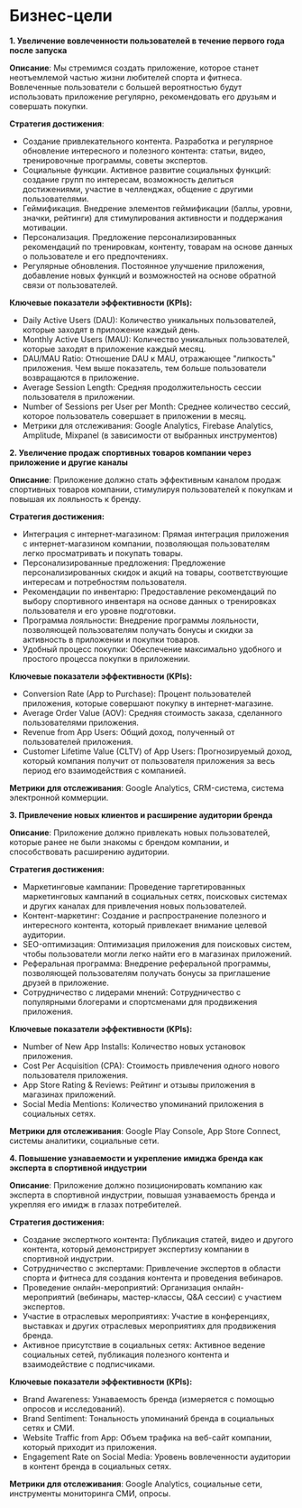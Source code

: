 # Бизнес-цели

**1. Увеличение вовлеченности пользователей в течение первого года после запуска**

**Описание**: Мы стремимся создать приложение, которое станет неотъемлемой частью жизни любителей спорта и фитнеса.  Вовлеченные пользователи с большей вероятностью будут использовать приложение регулярно, рекомендовать его друзьям и совершать покупки.

**Стратегия достижения**:

- Создание привлекательного контента. Разработка и регулярное обновление интересного и полезного контента: статьи, видео, тренировочные программы, советы экспертов.
- Социальные функции. Активное развитие социальных функций: создание групп по интересам, возможность делиться достижениями, участие в челленджах, общение с другими пользователями.
- Геймификация. Внедрение элементов геймификации (баллы, уровни, значки, рейтинги) для стимулирования активности и поддержания мотивации.
- Персонализация. Предложение персонализированных рекомендаций по тренировкам, контенту, товарам на основе данных о пользователе и его предпочтениях.
- Регулярные обновления. Постоянное улучшение приложения, добавление новых функций и возможностей на основе обратной связи от пользователей.

**Ключевые показатели эффективности (KPIs):**

- Daily Active Users (DAU): Количество уникальных пользователей, которые заходят в приложение каждый день.
- Monthly Active Users (MAU): Количество уникальных пользователей, которые заходят в приложение каждый месяц.
- DAU/MAU Ratio: Отношение DAU к MAU, отражающее "липкость" приложения. Чем выше показатель, тем больше пользователи возвращаются в приложение.
- Average Session Length: Средняя продолжительность сессии пользователя в приложении.
- Number of Sessions per User per Month: Среднее количество сессий, которое пользователь совершает в приложении в месяц.
- Метрики для отслеживания: Google Analytics, Firebase Analytics, Amplitude, Mixpanel (в зависимости от выбранных инструментов)

**2. Увеличение продаж спортивных товаров компании через приложение и другие каналы**


**Описание**:  Приложение должно стать эффективным каналом продаж спортивных товаров компании, стимулируя пользователей к покупкам и повышая их лояльность к бренду.

**Стратегия достижения:**

- Интеграция с интернет-магазином: Прямая интеграция приложения с интернет-магазином компании, позволяющая пользователям легко просматривать и покупать товары.
- Персонализированные предложения: Предложение персонализированных скидок и акций на товары, соответствующие интересам и потребностям пользователя.
- Рекомендации по инвентарю: Предоставление рекомендаций по выбору спортивного инвентаря на основе данных о тренировках пользователя и его уровне подготовки.
- Программа лояльности: Внедрение программы лояльности, позволяющей пользователям получать бонусы и скидки за активность в приложении и покупки товаров.
- Удобный процесс покупки: Обеспечение максимально удобного и простого процесса покупки в приложении.

**Ключевые показатели эффективности (KPIs):**

- Conversion Rate (App to Purchase): Процент пользователей приложения, которые совершают покупку в интернет-магазине.
- Average Order Value (AOV): Средняя стоимость заказа, сделанного пользователями приложения.
- Revenue from App Users: Общий доход, полученный от пользователей приложения.
- Customer Lifetime Value (CLTV) of App Users: Прогнозируемый доход, который компания получит от пользователя приложения за весь период его взаимодействия с компанией.

**Метрики для отслеживания**: Google Analytics, CRM-система, система электронной коммерции.

**3. Привлечение новых клиентов и расширение аудитории бренда**

**Описание**: Приложение должно привлекать новых пользователей, которые ранее не были знакомы с брендом компании, и способствовать расширению аудитории.

**Стратегия достижения:**

- Маркетинговые кампании: Проведение таргетированных маркетинговых кампаний в социальных сетях, поисковых системах и других каналах для привлечения новых пользователей.
- Контент-маркетинг: Создание и распространение полезного и интересного контента, который привлекает внимание целевой аудитории.
- SEO-оптимизация: Оптимизация приложения для поисковых систем, чтобы пользователи могли легко найти его в магазинах приложений.
- Реферальная программа: Внедрение реферальной программы, позволяющей пользователям получать бонусы за приглашение друзей в приложение.
- Сотрудничество с лидерами мнений: Сотрудничество с популярными блогерами и спортсменами для продвижения приложения.

**Ключевые показатели эффективности (KPIs):**

- Number of New App Installs: Количество новых установок приложения.
- Cost Per Acquisition (CPA): Стоимость привлечения одного нового пользователя приложения.
- App Store Rating & Reviews: Рейтинг и отзывы приложения в магазинах приложений.
- Social Media Mentions: Количество упоминаний приложения в социальных сетях.

**Метрики для отслеживания**: Google Play Console, App Store Connect, системы аналитики, социальные сети.

**4. Повышение узнаваемости и укрепление имиджа бренда как эксперта в спортивной индустрии**

**Описание**:  Приложение должно позиционировать компанию как эксперта в спортивной индустрии, повышая узнаваемость бренда и укрепляя его имидж в глазах потребителей.

**Стратегия достижения:**

- Создание экспертного контента: Публикация статей, видео и другого контента, который демонстрирует экспертизу компании в спортивной индустрии.
- Сотрудничество с экспертами: Привлечение экспертов в области спорта и фитнеса для создания контента и проведения вебинаров.
- Проведение онлайн-мероприятий: Организация онлайн-мероприятий (вебинары, мастер-классы, Q&A сессии) с участием экспертов.
- Участие в отраслевых мероприятиях: Участие в конференциях, выставках и других отраслевых мероприятиях для продвижения бренда.
- Активное присутствие в социальных сетях: Активное ведение социальных сетей, публикация полезного контента и взаимодействие с подписчиками.

**Ключевые показатели эффективности (KPIs):**

- Brand Awareness: Узнаваемость бренда (измеряется с помощью опросов и исследований).
- Brand Sentiment: Тональность упоминаний бренда в социальных сетях и СМИ.
- Website Traffic from App: Объем трафика на веб-сайт компании, который приходит из приложения.
- Engagement Rate on Social Media: Уровень вовлеченности аудитории в контент бренда в социальных сетях.

**Метрики для отслеживания**: Google Analytics, социальные сети, инструменты мониторинга СМИ, опросы.